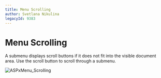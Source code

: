 ```yaml
---
title: Menu Scrolling
author: Svetlana Nikulina
legacyId: 9383
---
```

# Menu Scrolling
A submenu displays scroll buttons if it does not fit into the visible document area. Use the scroll button to scroll through a submenu.

![ASPxMenu_Scrolling](../../images/img13300.png)
